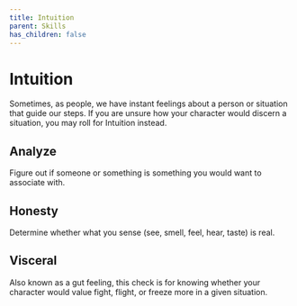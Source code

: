 ```yaml
---
title: Intuition
parent: Skills
has_children: false
---
```


# Intuition

Sometimes, as people, we have instant feelings about a person or situation that guide our steps. If you are unsure how your character would discern a situation, you may roll for Intuition instead.

## Analyze

Figure out if someone or something is something you would want to associate with.

## Honesty

Determine whether what you sense (see, smell, feel, hear, taste) is real.

## Visceral

Also known as a gut feeling, this check is for knowing whether your character would value fight, flight, or freeze more in a given situation.
